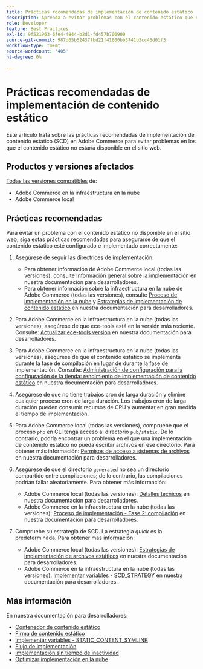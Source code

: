 ```yaml
---
title: Prácticas recomendadas de implementación de contenido estático
description: Aprenda a evitar problemas con el contenido estático que no aparece en la tienda de Adobe Commerce.
role: Developer
feature: Best Practices
exl-id: 9f521963-6fe4-4844-b2d1-fd457b706900
source-git-commit: 987d65b52437fbd21f41600bb5741b3cc43d01f3
workflow-type: tm+mt
source-wordcount: '405'
ht-degree: 0%

---
```


# Prácticas recomendadas de implementación de contenido estático

Este artículo trata sobre las prácticas recomendadas de implementación de contenido estático (SCD) en Adobe Commerce para evitar problemas en los que el contenido estático no estaría disponible en el sitio web.

## Productos y versiones afectados

[Todas las versiones compatibles](../../../release/versions.md) de:

* Adobe Commerce en la infraestructura en la nube
* Adobe Commerce local

## Prácticas recomendadas

Para evitar un problema con el contenido estático no disponible en el sitio web, siga estas prácticas recomendadas para asegurarse de que el contenido estático esté configurado e implementado correctamente:

1. Asegúrese de seguir las directrices de implementación:
   * Para obtener información de Adobe Commerce local (todas las versiones), consulte [Información general sobre la implementación](../../../configuration/deployment/overview.md) en nuestra documentación para desarrolladores.
   * Para obtener información sobre la infraestructura en la nube de Adobe Commerce (todas las versiones), consulte [Proceso de implementación en la nube](https://experienceleague.adobe.com/en/docs/commerce-cloud-service/user-guide/develop/deploy/process) y [Estrategias de implementación de contenido estático](https://experienceleague.adobe.com/en/docs/commerce-cloud-service/user-guide/develop/deploy/static-content) en nuestra documentación para desarrolladores.

1. Para Adobe Commerce en la infraestructura en la nube (todas las versiones), asegúrese de que ece-tools está en la versión más reciente. Consulte: [Actualizar ece-tools version](https://experienceleague.adobe.com/en/docs/commerce-cloud-service/user-guide/release-notes/ece-tools-package) en nuestra documentación para desarrolladores.
1. Para Adobe Commerce en la infraestructura en la nube (todas las versiones), asegúrese de que el contenido estático se implementa durante la fase de compilación en lugar de durante la fase de implementación. Consulte: [Administración de configuración para la configuración de la tienda: rendimiento de implementación de contenido estático](https://experienceleague.adobe.com/en/docs/commerce-cloud-service/user-guide/configure-store/store-settings#cloud-confman-scd-over) en nuestra documentación para desarrolladores.
1. Asegúrese de que no tiene trabajos cron de larga duración y elimine cualquier proceso cron de larga duración. Los trabajos cron de larga duración pueden consumir recursos de CPU y aumentar en gran medida el tiempo de implementación.
1. Para Adobe Commerce local (todas las versiones), compruebe que el proceso `php` en CLI tenga acceso al directorio `pub/static`. De lo contrario, podría encontrar un problema en el que una implementación de contenido estático no pueda escribir archivos en ese directorio. Para obtener más información: [Permisos de acceso a sistemas de archivos](https://experienceleague.adobe.com/docs/commerce-operations/configuration-guide/deployment/file-system-permissions.html) en nuestra documentación para desarrolladores.
1. Asegúrese de que el directorio `generated` no sea un directorio compartido entre compilaciones; de lo contrario, las compilaciones podrían fallar aleatoriamente. Para obtener más información:
   * Adobe Commerce local (todas las versiones): [Detalles técnicos](https://experienceleague.adobe.com/docs/commerce-operations/configuration-guide/deployment/technical-details.html) en nuestra documentación para desarrolladores.
   * Adobe Commerce en la infraestructura en la nube (todas las versiones): [Proceso de implementación - Fase 2: compilación](https://experienceleague.adobe.com/en/docs/commerce-cloud-service/user-guide/develop/deploy/best-practices#cloud-deploy-over-phases-build) en nuestra documentación para desarrolladores.

1. Compruebe su estrategia de SCD. La estrategia *quick* es la predeterminada. Para obtener más información:
   * Adobe Commerce local (todas las versiones): [Estrategias de implementación de archivos estáticos](https://experienceleague.adobe.com/docs/commerce-operations/configuration-guide/cli/static-view/static-view-file-strategy.html) en nuestra documentación para desarrolladores.
   * Adobe Commerce en la infraestructura en la nube (todas las versiones): [Implementar variables - SCD\_STRATEGY](https://experienceleague.adobe.com/en/docs/commerce-cloud-service/user-guide/configure/env/stage/variables-deploy#scd_strategy) en nuestra documentación para desarrolladores.

## Más información

En nuestra documentación para desarrolladores:

* [Contenedor de contenido estático](https://developer.adobe.com/commerce/admin-developer/pattern-library/containers/static-content/)
* [Firma de contenido estático](https://experienceleague.adobe.com/docs/commerce-operations/configuration-guide/cache/static-content-signing.html)
* [Implementar variables - STATIC\_CONTENT\_SYMLINK](https://experienceleague.adobe.com/en/docs/commerce-cloud-service/user-guide/configure/env/stage/variables-deploy#static_content_symlink)
* [Flujo de implementación](../../../performance/deployment-flow.md)
* [Implementación sin tiempo de inactividad](https://experienceleague.adobe.com/en/docs/commerce-cloud-service/user-guide/develop/deploy/reduce-downtime)
* [Optimizar implementación en la nube](https://experienceleague.adobe.com/en/docs/commerce-cloud-service/user-guide/develop/deploy/optimization)
